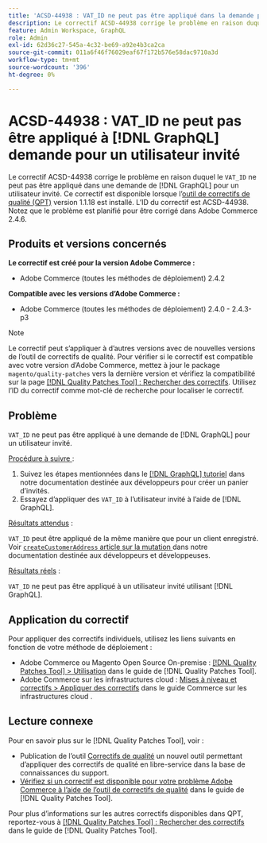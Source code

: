 ```yaml
---
title: 'ACSD-44938 : VAT_ID ne peut pas être appliqué dans la demande pour  [!DNL GraphQL]  utilisateur invité'
description: Le correctif ACSD-44938 corrige le problème en raison duquel « VAT_ID » ne peut pas être appliqué dans une demande  [!DNL GraphQL] ’un utilisateur invité. Ce correctif est disponible lorsque l’outil [Outil de correctifs de la qualité (QPT)](https://experienceleague.adobe.com/en/docs/commerce-operations/tools/quality-patches-tool/quality-patches-tool-to-self-serve-quality-patches) 1.1.18 est installé. L’ID du correctif est ACSD-44938. Notez que le problème est planifié pour être corrigé dans Adobe Commerce 2.4.6.
feature: Admin Workspace, GraphQL
role: Admin
exl-id: 62d36c27-545a-4c32-be69-a92e4b3ca2ca
source-git-commit: 011a6f46f76029eaf67f172b576e58dac9710a3d
workflow-type: tm+mt
source-wordcount: '396'
ht-degree: 0%

---
```


# ACSD-44938 : VAT_ID ne peut pas être appliqué à [!DNL GraphQL] demande pour un utilisateur invité

Le correctif ACSD-44938 corrige le problème en raison duquel le `VAT_ID` ne peut pas être appliqué dans une demande de [!DNL GraphQL] pour un utilisateur invité. Ce correctif est disponible lorsque l’[outil de correctifs de qualité (QPT)](https://experienceleague.adobe.com/en/docs/commerce-operations/tools/quality-patches-tool/quality-patches-tool-to-self-serve-quality-patches) version 1.1.18 est installé. L’ID du correctif est ACSD-44938. Notez que le problème est planifié pour être corrigé dans Adobe Commerce 2.4.6.

## Produits et versions concernés

**Le correctif est créé pour la version Adobe Commerce :**

* Adobe Commerce (toutes les méthodes de déploiement) 2.4.2

**Compatible avec les versions d’Adobe Commerce :**

* Adobe Commerce (toutes les méthodes de déploiement) 2.4.0 - 2.4.3-p3

>[!NOTE]
>
>Le correctif peut s’appliquer à d’autres versions avec de nouvelles versions de l’outil de correctifs de qualité. Pour vérifier si le correctif est compatible avec votre version d’Adobe Commerce, mettez à jour le package `magento/quality-patches` vers la dernière version et vérifiez la compatibilité sur la page [[!DNL Quality Patches Tool] : Rechercher des correctifs](https://experienceleague.adobe.com/en/docs/commerce-operations/tools/quality-patches-tool/quality-patches-tool-to-self-serve-quality-patches). Utilisez l’ID du correctif comme mot-clé de recherche pour localiser le correctif.

## Problème

`VAT_ID` ne peut pas être appliqué à une demande de [!DNL GraphQL] pour un utilisateur invité.

<u>Procédure à suivre </u> :

1. Suivez les étapes mentionnées dans le [[!DNL GraphQL] tutoriel](https://developer.adobe.com/commerce/webapi/graphql/tutorials/checkout/) dans notre documentation destinée aux développeurs pour créer un panier d’invités.
1. Essayez d’appliquer des `VAT_ID` à l’utilisateur invité à l’aide de [!DNL GraphQL].

<u>Résultats attendus</u> :

`VAT_ID` peut être appliqué de la même manière que pour un client enregistré. Voir [`createCustomerAddress` article sur la mutation ](https://developer.adobe.com/commerce/webapi/graphql/schema/customer/mutations/create-address/) dans notre documentation destinée aux développeurs et développeuses.

<u>Résultats réels</u> :

`VAT_ID` ne peut pas être appliqué à un utilisateur invité utilisant [!DNL GraphQL].

## Application du correctif

Pour appliquer des correctifs individuels, utilisez les liens suivants en fonction de votre méthode de déploiement :

* Adobe Commerce ou Magento Open Source On-premise : [[!DNL Quality Patches Tool] > Utilisation](/help/tools/quality-patches-tool/usage.md) dans le guide de [!DNL Quality Patches Tool].
* Adobe Commerce sur les infrastructures cloud : [Mises à niveau et correctifs > Appliquer des correctifs](https://experienceleague.adobe.com/docs/commerce-cloud-service/user-guide/develop/upgrade/apply-patches.html) dans le guide Commerce sur les infrastructures cloud .

## Lecture connexe

Pour en savoir plus sur le [!DNL Quality Patches Tool], voir :

* Publication de l’outil [Correctifs de qualité](https://experienceleague.adobe.com/en/docs/commerce-operations/tools/quality-patches-tool/quality-patches-tool-to-self-serve-quality-patches) un nouvel outil permettant d’appliquer des correctifs de qualité en libre-service dans la base de connaissances du support.
* [Vérifiez si un correctif est disponible pour votre problème Adobe Commerce à l’aide de l’outil de correctifs de qualité](/help/tools/quality-patches-tool/patches-available-in-qpt/check-patch-for-magento-issue-with-magento-quality-patches.md) dans le guide de [!DNL Quality Patches Tool].

Pour plus d’informations sur les autres correctifs disponibles dans QPT, reportez-vous à [[!DNL Quality Patches Tool] : Rechercher des correctifs](https://experienceleague.adobe.com/tools/commerce-quality-patches/index.html) dans le guide de [!DNL Quality Patches Tool].
